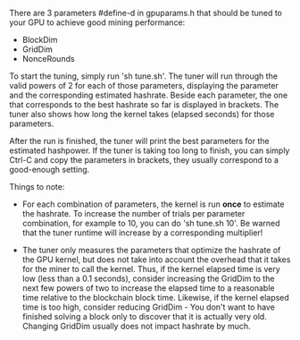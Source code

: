 There are 3 parameters #define-d in gpuparams.h that should be tuned to your GPU to achieve good mining performance:
- BlockDim
- GridDim
- NonceRounds

To start the tuning, simply run 'sh tune.sh'. The tuner will run through the valid powers of 2 for each of those parameters, displaying the parameter and the corresponding estimated hashrate. Beside each parameter, the one that corresponds to the best hashrate so far is displayed in brackets. The tuner also shows how long the kernel takes (elapsed seconds) for those parameters.

After the run is finished, the tuner will print the best parameters for the estimated hashpower. If the tuner is taking too long to finish, you can simply Ctrl-C and copy the parameters in brackets, they usually correspond to a good-enough setting.

Things to note:
- For each combination of parameters, the kernel is run **once** to estimate the hashrate. To increase the number of trials per parameter combination, for example to 10, you can do 'sh tune.sh 10'. Be warned that the tuner runtime will increase by a corresponding multiplier!

- The tuner only measures the parameters that optimize the hashrate of the GPU kernel, but does not take into account the overhead that it takes for the miner to call the kernel. Thus, if the kernel elapsed time is very low (less than a 0.1 seconds), consider increasing the GridDim to the next few powers of two to increase the elapsed time to a reasonable time relative to the blockchain block time. Likewise, if the kernel elapsed time is too high, consider reducing GridDim - You don't want to have finished solving a block only to discover that it is actually very old. Changing GridDim usually does not impact hashrate by much.

